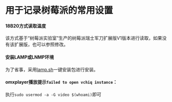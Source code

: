 # 用于记录树莓派的常用设置

#### 18B20方式读取温度

该方式基于“树莓派实验室”生产的树莓派瑞士军刀扩展版V1版本进行读取，如果没有该扩展版，也可以参照修改。

#### 安装LAMP或LNMP环境

为了省事，采用[lamp.sh](http://lamp.sh)一键安装包进行安装。

#### omxplayer播放提示`failed to open vchiq instance`：

执行`sudo usermod -a -G video $(whoami)`即可

